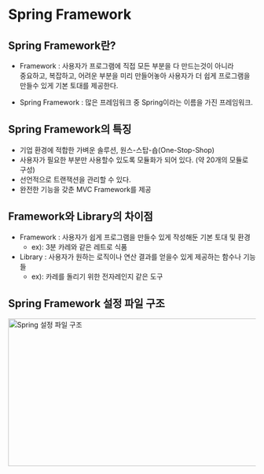 Spring Framework
================

Spring Framework란?
-------------------
* Framework : 사용자가 프로그램에 직접 모든 부분을 다 만드는것이 아니라     
중요하고, 복잡하고, 어려운 부분을 미리 만들어놓아 사용자가 더 쉽게 프로그램을 만들수 있게    기본 토대를 제공한다.    

* Spring Framework : 많은 프레임워크 중 Spring이라는 이름을 가진 프레임워크.

Spring Framework의 특징
-----------------------
* 기업 환경에 적합한 가벼운 솔루션, 원스-스탑-숍(One-Stop-Shop)    
* 사용자가 필요한 부분만 사용할수 있도록 모듈화가 되어 있다. (약 20개의 모듈로 구성)    
* 선언적으로 트랜잭션을 관리할 수 있다.      
* 완전한 기능을 갖춘 MVC Framework를 제공      


Framework와 Library의 차이점
-----------------------
* Framework : 사용자가 쉽게 프로그램을 만들수 있게 작성해둔 기본 토대 및 환경     
	* ex): 3분 카레와 같은 레트로 식품     
* Library : 사용자가 원하는 로직이나 연산 결과를 얻을수 있게 제공하는 함수나 기능들    
	* ex): 카레를 돌리기 위한 전자레인지 같은 도구     

Spring Framework 설정 파일 구조
------------------------
<img src="img/SpringSetting.png" width="650px" height="300px"  alt="Spring 설정 파일 구조"></img><br/>